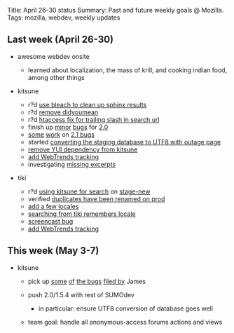 Title: April 26-30 status
Summary: Past and future weekly goals @ Mozilla.
Tags: mozilla, webdev, weekly updates

## Last week (April 26-30)

* awesome webdev onsite

	* learned about localization, the mass of krill, and cooking indian food, among other things

* kitsune
	* r?d [use bleach to clean up sphinx results](https://bugzilla.mozilla.org/show_bug.cgi?id=561487)
	* r?d [remove didyoumean](https://bugzilla.mozilla.org/show_bug.cgi?id=561931)
	* r?d [htaccess fix for trailing slash in search url](https://bugzilla.mozilla.org/show_bug.cgi?id=560702)
	* finish up [minor](https://bugzilla.mozilla.org/show_bug.cgi?id=561266) [bugs]() for [2.0](https://bugzilla.mozilla.org/buglist.cgi?quicksearch=OPEN+product%3Asupport+milestone%3A2.0)
	* [some](https://bugzilla.mozilla.org/show_bug.cgi?id=562259) [work](https://bugzilla.mozilla.org/show_bug.cgi?id=561522) on [2.1 bugs](https://bugzilla.mozilla.org/buglist.cgi?field1-0-0=target_milestone&target_milestone=2.1&product=support.mozilla.com)
	* started [converting the staging database to UTF8 with outage page](https://bugzilla.mozilla.org/show_bug.cgi?id=562217)
	* [remove YUI dependency from kitsune](https://bugzilla.mozilla.org/show_bug.cgi?id=562259)
	* [add WebTrends tracking](https://bugzilla.mozilla.org/show_bug.cgi?id=558105)
	* investigating [missing excerpts](https://bugzilla.mozilla.org/show_bug.cgi?id=561124)

* tiki
	* r?d [using kitsune for search](https://bugzilla.mozilla.org/show_bug.cgi?id=556672) on [stage-new](http://support-stage-new.mozilla.com/)
	* verified [duplicates have been renamed on prod](https://bugzilla.mozilla.org/show_bug.cgi?id=560759)
	* [add a few locales](https://bugzilla.mozilla.org/show_bug.cgi?id=66514)
	* [searching from tiki remembers locale](https://bugzilla.mozilla.org/show_bug.cgi?id=561857)
	* [screencast bug](https://bugzilla.mozilla.org/show_bug.cgi?id=554781)
	* [add WebTrends tracking](https://bugzilla.mozilla.org/show_bug.cgi?id=558105)

## This week (May 3-7)
* kitsune
	* pick up [some](https://bugzilla.mozilla.org/show_bug.cgi?id=563586) [of](https://bugzilla.mozilla.org/show_bug.cgi?id=563577) [the bugs](https://bugzilla.mozilla.org/show_bug.cgi?id=563578) [filed by](https://bugzilla.mozilla.org/show_bug.cgi?id=563581) James
	* push 2.0/1.5.4 with rest of SUMOdev

		* in particular: ensure UTF8 conversion of database goes well
	* team goal: handle all anonymous-access forums actions and views
